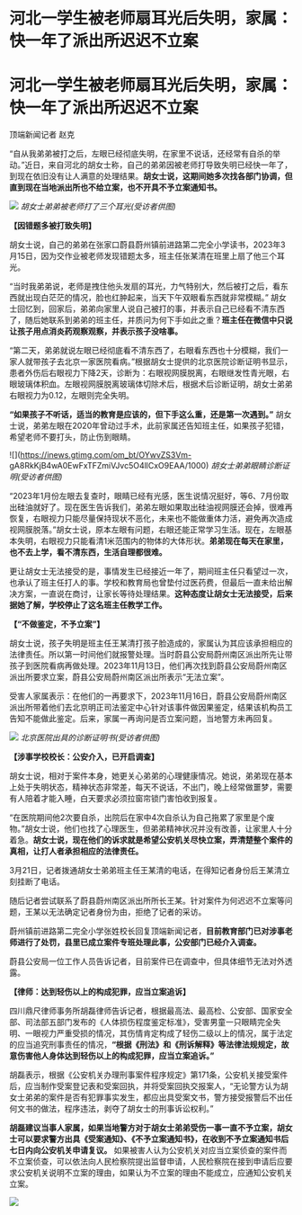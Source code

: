 # 河北一学生被老师扇耳光后失明，家属：快一年了派出所迟迟不立案

# 河北一学生被老师扇耳光后失明，家属：快一年了派出所迟迟不立案

顶端新闻记者 赵克

“自从我弟弟被打之后，左眼已经彻底失明，在家里不说话，还经常有自杀的举动。”近日，来自河北的胡女士称，自己的弟弟因被老师打导致失明已经快一年了，到现在依旧没有让人满意的处理结果。**胡女士说，这期间她多次找各部门协调，但直到现在当地派出所也不给立案，也不开具不予立案通知书。**

![](https://inews.gtimg.com/om_bt/OcBnX_u3rONRTy8THXYWmiQJKy_-f5ane8P2kRTfKY7bgAA/1000)
_胡女士弟弟被老师打了三个耳光(受访者供图)_

**【因错题多被打致失明】**

胡女士说，自己的弟弟在张家口蔚县蔚州镇前进路第二完全小学读书，2023年3月15日，因为交作业被老师发现错题太多，班主任张某清在班里上扇了他三个耳光。

“当时我弟弟说，老师是拽住他头发扇的耳光，力气特别大，然后被打之后，看东西就出现白茫茫的情况，脸也红肿起来，当天下午双眼看东西就非常模糊。”
胡女士回忆到，回家后，弟弟向家里人说自己被打的事，并表示自己已经看不清东西了，随后她联系到弟弟的班主任，并质问为何下手如此之重？**班主任在微信中只说让孩子用点消炎药观察观察，并表示孩子没啥事。**

“第二天，弟弟就说左眼已经彻底看不清东西了，右眼看东西也十分模糊，我们一家人就带孩子去北京一家医院看病。”根据胡女士提供的北京医院诊断证明书显示，患者外伤后右眼视力下降2天，诊断为：右眼视网膜脱离，右眼继发性青光眼，右眼玻璃体积血。左眼视网膜脱离玻璃体切除术后，根据术后诊断证明，胡女士弟弟右眼视力为0.12，左眼则完全失明。

**“如果孩子不听话，适当的教育是应该的，但下手这么重，还是第一次遇到。”**
胡女士说，弟弟左眼在2020年曾动过手术，此前家属还告知班主任，如果孩子犯错，希望老师不要打头，防止伤到眼睛。

![](https://inews.gtimg.com/om_bt/OYwvZS3Vm-
gA8RkKjB4wA0EwFxTFZmiVJvc5O4llCxO9EAA/1000) _胡女士弟弟眼睛诊断证明(受访者供图)_

“2023年1月份左眼去复查时，眼睛已经有光感，医生说情况挺好，等6、7月份取出硅油就好了。现在医生告诉我们，弟弟左眼如果取出硅油视网膜还会掉，很难再恢复，右眼视力只能尽量保持现状不恶化，未来也不能做重体力活，避免再次造成视网膜脱落。”胡女士说，原本左眼有问题，右眼还能正常学习生活。现在，左眼基本失明，右眼视力只能看清1米范围内的物体的大体形状。**弟弟现在每天在家里，也不去上学，看不清东西，生活自理都很难。**

更让胡女士无法接受的是，事情发生已经接近一年了，期间班主任只看望过一次，也承认了班主任打人的事。学校和教育局也曾垫付过医药费，但最后一直未给出解决方案，一直说在商讨，让家长等待处理结果。**这种态度让胡女士无法接受，后来据她了解，学校停止了这名班主任教学工作。**

**【“不做鉴定，不予立案”】**

胡女士说，孩子失明是班主任王某清打孩子脸造成的，家属认为其应该承担相应的法律责任。所以第一时间他们就报警处理。当时蔚县公安局蔚州南区派出所先让带孩子到医院看病再做处理。2023年11月13日，他们再次找到蔚县公安局蔚州南区派出所要求立案，蔚县公安局蔚州南区派出所表示“无法立案”。

受害人家属表示：在他们的一再要求下，2023年11月16日，蔚县公安局蔚州南区派出所带着他们去北京明正司法鉴定中心针对该事件做因果鉴定，结果该机构员工告知不能做此鉴定。后来，家属一再询问是否立案问题，当地警方未再回复。

![](https://inews.gtimg.com/om_bt/OMMl_QZhv4hFRZqCjRsT59vrhD8NgygT1FBrmsmU2xBqwAA/1000)
_北京医院出具的诊断证明书(受访者供图)_

**【涉事学校校长：公安介入，已开启调查】**

胡女士说，相对于案件本身，她更关心弟弟的心理健康情况。她说，弟弟现在基本上处于失明状态，精神状态非常差，每天不说话，不出门，晚上经常做噩梦，需要有人陪着才能入睡，白天要求必须拉窗帘锁门害怕收到报复。

“在医院期间他2次要自杀，出院后在家中4次自杀认为自己拖累了家里是个废物。”胡女士说，他们也找了心理医生，但弟弟精神状况并没有改善，让家里人十分着急。**胡女士说，现在他们的诉求就是希望公安机关尽快立案，弄清楚整个案件的真相，让打人者承担相应的法律责任。**

3月21日，记者拨通胡女士弟弟班主任王某清的电话，在得知记者身份后王某清立刻挂断了电话。

随后记者尝试联系了蔚县蔚州南区派出所所长王某。针对案件为何迟迟不立案等问题，王某以无法确定记者身份为由，拒绝了记者的采访。

蔚州镇前进路第二完全小学张姓校长回复顶端新闻记者，**目前教育部门已对涉事老师进行了处罚，县里已成立案件专班处理此事，公安部门已经介入调查。**

蔚县公安局一位工作人员告诉记者，目前案件已在调查中，但具体细节无法对外透露。

**【律师：达到轻伤以上的构成犯罪，应当立案追诉】**

四川鼎尺律师事务所胡磊律师告诉记者，根据最高法、最高检、公安部、国家安全部、司法部五部门发布的《人体损伤程度鉴定标准》，受害男童一只眼睛完全失明、一眼视力严重受损的情况，其伤情肯定构成了轻伤二级以上的情况，属于法定的应当追究刑事责任的情况，**“根据《刑法》和《刑诉解释》等法律法规规定，故意伤害他人身体达到轻伤以上的构成犯罪，应当立案追诉。”**

胡磊表示，根据《公安机关办理刑事案件程序规定》第171条，公安机关接受案件后，应当制作受案登记表和受案回执，并将受案回执交报案人，“无论警方认为胡女士弟弟的案件是否有犯罪事实发生，都应出具受案文书，警方接受报警后不出任何文书的做法，程序违法，剥夺了胡女士的刑事诉讼权利。”

**胡磊建议当事人家属，如果当地警方对于胡女士弟弟受伤一事一直不予立案，胡女士可以要求警方出具《受案通知》、《不予立案通知书》，在收到不予立案通知书后七日内向公安机关申请复议。**
如果被害人认为公安机关对应当立案侦查的案件而不立案侦查，可以依法向人民检察院提出监督申请，人民检察院在接到申请后应要求公安机关说明不立案的理由，如果认为不立案的理由不能成立，应通知公安机关立案。

![](https://inews.gtimg.com/om_bt/OEIi7LnbxhH5nW3-SHHWQM25-yK84-bl1WfcbOSBdEU7wAA/1000)

